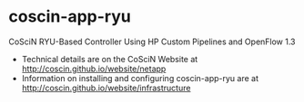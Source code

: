 # coscin-app-ryu
CoSciN RYU-Based Controller Using HP Custom Pipelines and OpenFlow 1.3

* Technical details are on the CoSciN Website at http://coscin.github.io/website/netapp
* Information on installing and configuring coscin-app-ryu are at http://coscin.github.io/website/infrastructure
